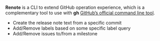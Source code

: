 **Renote** is a CLI to extend GitHub operation experience, which is a complementary tool to use with **gh** [GitHub’s official command line tool](https://github.com/cli/cli).

- Create the release note text from a specific commit
- Add/Remove labels based on some specific label query
- Add/Remove issues to/from a milestone